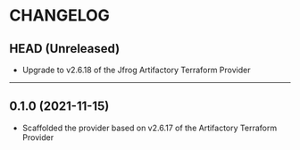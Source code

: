 CHANGELOG
=========

## HEAD (Unreleased)
* Upgrade to v2.6.18 of the Jfrog Artifactory Terraform Provider

 ---

## 0.1.0 (2021-11-15)
* Scaffolded the provider based on v2.6.17 of the Artifactory Terraform Provider